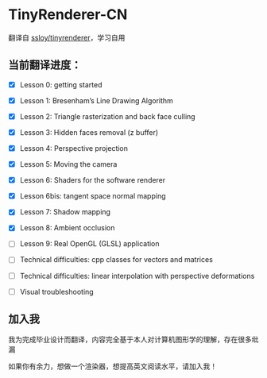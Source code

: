 # TinyRenderer-CN

翻译自 [ssloy/tinyrenderer](https://github.com/ssloy/tinyrenderer)，学习自用



## 当前翻译进度：

-   [x] Lesson 0: getting started
-   [x] Lesson 1: Bresenham’s Line Drawing Algorithm
-   [x] Lesson 2: Triangle rasterization and back face culling
-   [x] Lesson 3: Hidden faces removal (z buffer)
-   [x] Lesson 4: Perspective projection
-   [x] Lesson 5: Moving the camera
-   [x] Lesson 6: Shaders for the software renderer
-   [x] Lesson 6bis: tangent space normal mapping
-   [x] Lesson 7: Shadow mapping
-   [x] Lesson 8: Ambient occlusion
-   [ ] Lesson 9: Real OpenGL (GLSL) application
-   [ ] Technical difficulties: cpp classes for vectors and matrices
-   [ ] Technical difficulties: linear interpolation with perspective deformations
-   [ ] Visual troubleshooting



## 加入我

我为完成毕业设计而翻译，内容完全基于本人对计算机图形学的理解，存在很多纰漏

如果你有余力，想做一个渲染器，想提高英文阅读水平，请加入我！
